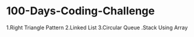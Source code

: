 # 100-Days-Coding-Challenge

1.Right Triangle Pattern
2.Linked List
3.Circular Queue
.Stack Using Array
